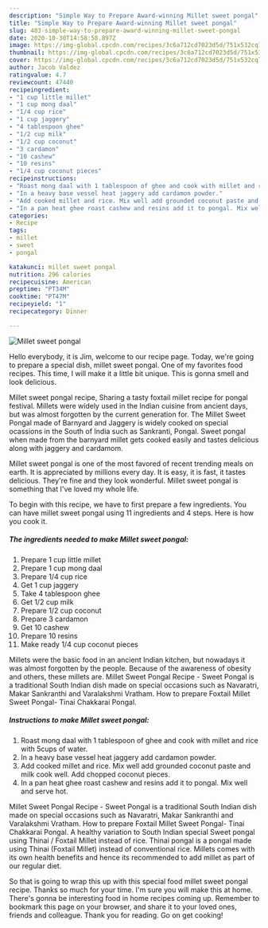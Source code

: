 ```yaml
---
description: "Simple Way to Prepare Award-winning Millet sweet pongal"
title: "Simple Way to Prepare Award-winning Millet sweet pongal"
slug: 403-simple-way-to-prepare-award-winning-millet-sweet-pongal
date: 2020-10-30T14:58:58.897Z
image: https://img-global.cpcdn.com/recipes/3c6a712cd7023d5d/751x532cq70/millet-sweet-pongal-recipe-main-photo.jpg
thumbnail: https://img-global.cpcdn.com/recipes/3c6a712cd7023d5d/751x532cq70/millet-sweet-pongal-recipe-main-photo.jpg
cover: https://img-global.cpcdn.com/recipes/3c6a712cd7023d5d/751x532cq70/millet-sweet-pongal-recipe-main-photo.jpg
author: Jacob Valdez
ratingvalue: 4.7
reviewcount: 47440
recipeingredient:
- "1 cup little millet"
- "1 cup mong daal"
- "1/4 cup rice"
- "1 cup jaggery"
- "4 tablespoon ghee"
- "1/2 cup milk"
- "1/2 cup coconut"
- "3 cardamon"
- "10 cashew"
- "10 resins"
- "1/4 cup coconut pieces"
recipeinstructions:
- "Roast mong daal with 1 tablespoon of ghee and cook with millet and rice with 5cups of water."
- "In a heavy base vessel heat jaggery add cardamon powder."
- "Add cooked millet and rice. Mix well add grounded coconut paste and milk cook well. Add chopped coconut pieces."
- "In a pan heat ghee roast cashew and resins add it to pongal. Mix well and serve hot."
categories:
- Recipe
tags:
- millet
- sweet
- pongal

katakunci: millet sweet pongal 
nutrition: 296 calories
recipecuisine: American
preptime: "PT34M"
cooktime: "PT47M"
recipeyield: "1"
recipecategory: Dinner

---
```



![Millet sweet pongal](https://img-global.cpcdn.com/recipes/3c6a712cd7023d5d/751x532cq70/millet-sweet-pongal-recipe-main-photo.jpg)

Hello everybody, it is Jim, welcome to our recipe page. Today, we're going to prepare a special dish, millet sweet pongal. One of my favorites food recipes. This time, I will make it a little bit unique. This is gonna smell and look delicious.

Millet sweet pongal recipe, Sharing a tasty foxtail millet recipe for pongal festival. Millets were widely used in the Indian cuisine from ancient days, but was almost forgotten by the current generation for. The Millet Sweet Pongal made of Barnyard and Jaggery is widely cooked on special ocassions in the South of India such as Sankranti, Pongal. Sweet pongal when made from the barnyard millet gets cooked easily and tastes delicious along with jaggery and cardamom.

Millet sweet pongal is one of the most favored of recent trending meals on earth. It is appreciated by millions every day. It is easy, it is fast, it tastes delicious. They're fine and they look wonderful. Millet sweet pongal is something that I've loved my whole life.


To begin with this recipe, we have to first prepare a few ingredients. You can have millet sweet pongal using 11 ingredients and 4 steps. Here is how you cook it.

<!--inarticleads1-->

##### The ingredients needed to make Millet sweet pongal:

1. Prepare 1 cup little millet
1. Prepare 1 cup mong daal
1. Prepare 1/4 cup rice
1. Get 1 cup jaggery
1. Take 4 tablespoon ghee
1. Get 1/2 cup milk
1. Prepare 1/2 cup coconut
1. Prepare 3 cardamon
1. Get 10 cashew
1. Prepare 10 resins
1. Make ready 1/4 cup coconut pieces


Millets were the basic food in an ancient Indian kitchen, but nowadays it was almost forgotten by the people. Because of the awareness of obesity and others, these millets are. Millet Sweet Pongal Recipe - Sweet Pongal is a traditional South Indian dish made on special occasions such as Navaratri, Makar Sankranthi and Varalakshmi Vratham. How to prepare Foxtail Millet Sweet Pongal- Tinai Chakkarai Pongal. 

<!--inarticleads2-->

##### Instructions to make Millet sweet pongal:

1. Roast mong daal with 1 tablespoon of ghee and cook with millet and rice with 5cups of water.
1. In a heavy base vessel heat jaggery add cardamon powder.
1. Add cooked millet and rice. Mix well add grounded coconut paste and milk cook well. Add chopped coconut pieces.
1. In a pan heat ghee roast cashew and resins add it to pongal. Mix well and serve hot.


Millet Sweet Pongal Recipe - Sweet Pongal is a traditional South Indian dish made on special occasions such as Navaratri, Makar Sankranthi and Varalakshmi Vratham. How to prepare Foxtail Millet Sweet Pongal- Tinai Chakkarai Pongal. A healthy variation to South Indian special Sweet pongal using Thinai / Foxtail Millet instead of rice. Thinai pongal is a pongal made using Thinai (Foxtail Millet) instead of conventional rice. Millets comes with its own health benefits and hence its recommended to add millet as part of our regular diet. 

So that is going to wrap this up with this special food millet sweet pongal recipe. Thanks so much for your time. I'm sure you will make this at home. There's gonna be interesting food in home recipes coming up. Remember to bookmark this page on your browser, and share it to your loved ones, friends and colleague. Thank you for reading. Go on get cooking!

